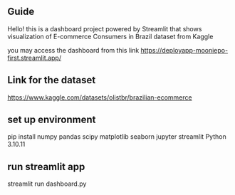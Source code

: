 ## Guide
Hello! this is a dashboard project powered by Streamlit that shows visualization of E-commerce Consumers in Brazil dataset from Kaggle

you may access the dashboard from this link
https://deployapp-mooniepo-first.streamlit.app/

## Link for the dataset
https://www.kaggle.com/datasets/olistbr/brazilian-ecommerce

## set up environment
pip install numpy pandas scipy matplotlib seaborn jupyter streamlit 
Python 3.10.11

## run streamlit app
streamlit run dashboard.py

